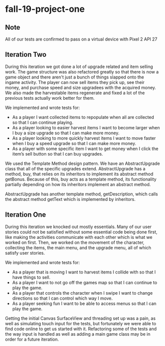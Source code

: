 # fall-19-project-one


## Note
All of our tests are confirmed to pass on a virtual device with Pixel 2 API 27

## Iteration Two

During this iteration we got done a lot of upgrade related and item selling work. The game structure was also refactored greatly so that there is now a game object and there aren't just a bunch of things slapped onto the ingame activity.
The player can now sell items they pick up, see their money, and purchase speed and size upgradees with the acquired money.
We also made the harvestable items regenerate and fixed a lot of the previous tests actually work better for them.


We implemented and wrote tests for:
- As a player I want collected items to repopulate when all are collected so that I can continue playing.
- As a player looking to easier harvest items I want to become larger when I buy a size upgrade so that I can make more money.
- As a player looking to more quickly harvest items I want to move faster when I buy a speed upgrade so that I can make more money.
- As a player with some specific item I want to get money when I click the item’s sell button so that I can buy upgrades.

We used the Template Method design pattern. We have an AbstractUpgrade class that all of the specific upgrades extend. AbstractUpgrade has a method, buy, that relies on its inheritors to implement its abstract method getBonus. Because of this, buy acts as a template method, its functionality partially depending on how its inheritors implement an abstract method.

AbstractUpgrade has another template method, getDescription, which calls the abstract method getText which is implemented by inheritors.



## Iteration One
During this iteration we knocked out mostly essentials. Many of our user stories could not be satisfied without some essential code being done first, like making the activities communicate with each other which is what we worked on first. Then, we worked on the movement of the character, collecting the items, the main menu, and the upgrade menu, all of which satisfy user stories.

We implemented and wrote tests for:
- As a player that is moving I want to harvest items I collide with so that I have things to sell.
- As a player I want to not go off the games map so that I can continue to play the game.
- As a player that controls the character when I swipe I want to change directions so that I can control which way I move.
- As a player seeking fun I want to be able to access menus so that I can play the game.

Getting the initial Canvas SurfaceView and threading set up was a pain, as well as simulating touch input for the tests, but fortunately we were able to find code online to get us started with it.
Refactoring some of the tests and the way input is handled as well as adding a main game class may be in order for a future iteration.

